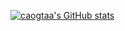 [![caogtaa's GitHub stats](https://github-readme-stats.vercel.app/api?username=caogtaa)](https://github.com/anuraghazra/github-readme-stats)

